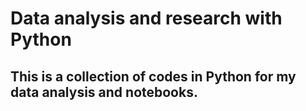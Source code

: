 # Data analysis and research with Python

## This is a collection of codes in Python for my data analysis and notebooks.
